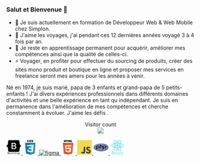 ### Salut et Bienvenue 👋
- 🌱 Je suis actuellement en formation de Développeur Web & Web Mobile chez Simplon.
- 🌱 J'aime les voyages, j'ai pendant ces 12 dernières années voyagé 3 à 4 fois par an.
- 👯 Je reste en apprentissage permanent pour acquérir, améliorer mes compétences ainsi que la qualité de celles-ci.
- ⚡ Voyager, en profiter pour effectuer du sourcing de produits, créer des sites mono produit et boutique en ligne et proposer mes services en freelance seront mes amers pour les années à venir.

Né en 1974, je suis marié, papa de 3 enfants et grand-papa de 5 petits-enfants ! 
J'ai divers expériences professionnels dans différents domaines d'activités et une belle expérience en tant qu indépendant.
Je suis en permanence dans l'amélioration de mes compétences et cherche constamment à évoluer.
J'aime les défis .


<p align="center"> 
  Visitor count<br>
  <img src="https://profile-counter.glitch.me/theo02-12/count.svg" />
</p>

<p align="left"><a href="https://getbootstrap.com/" target="_blank" rel="noreferrer"> <img src="https://raw.githubusercontent.com/devicons/devicon/master/icons/bootstrap/bootstrap-plain-wordmark.svg" alt="bootstrap" width="40" height="40"/> </a> <a href="https://www.w3schools.com/css/" target="_blank" rel="noreferrer"> <img src="https://raw.githubusercontent.com/devicons/devicon/master/icons/css3/css3-original-wordmark.svg" alt="css3" width="40" height="40"/> </a> <a href="https://www.figma.com/" target="_blank" rel="noreferrer"> <img src="https://www.vectorlogo.zone/logos/figma/figma-icon.svg" alt="figma" width="40" height="40"/> </a> <a href="https://www.w3.org/html/" target="_blank" rel="noreferrer"> <img src="https://raw.githubusercontent.com/devicons/devicon/master/icons/html5/html5-original-wordmark.svg" alt="html5" width="40" height="40"/> </a> <a href="https://developer.mozilla.org/en-US/docs/Web/JavaScript" target="_blank" rel="noreferrer"> <img src="https://raw.githubusercontent.com/devicons/devicon/master/icons/javascript/javascript-original.svg" alt="javascript" width="40" height="40"/> </a> <a href="https://www.php.net/" target="_blank" rel="noreferrer"> <img src="https://raw.githubusercontent.com/devicons/devicon/master/icons/php/php-original.svg" alt="php" width="40" height="40"/> </a> 
<a href="https://reactjs.org/" target="_blank" rel="noreferrer"> <img src="https://raw.githubusercontent.com/devicons/devicon/master/icons/react/react-original-wordmark.svg" alt="react" width="40" height="40"/> </a></p><br>

<!--
**Gregory-Druelle/Gregory-Druelle** is a ✨ _special_ ✨ repository because its `README.md` (this file) appears on your GitHub profile.

Here are some ideas to get you started:

- 🔭 I’m currently working on ...
- 🌱 I’m currently learning ...
- 👯 I’m looking to collaborate on ...
- 🤔 I’m looking for help with ...
- 💬 Ask me about ...
- 📫 How to reach me: ...
- 😄 Pronouns: ...
- ⚡ Fun fact: ...
-->
